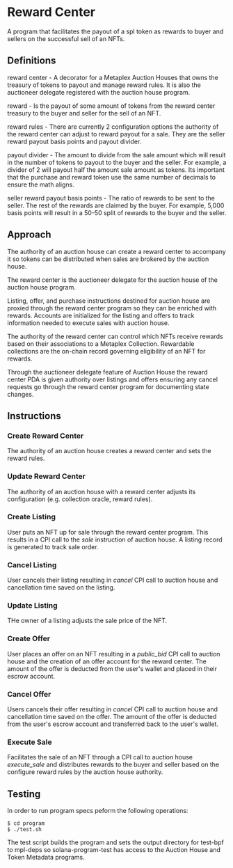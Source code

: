# Reward Center

A program that facilitates the payout of a spl token as rewards to buyer and sellers on the successful sell of an NFTs.

## Definitions

reward center - A decorator for a Metaplex Auction Houses that owns the treasury of tokens to payout and manage reward rules. It is also the auctioneer delegate registered with the auction house program.

reward - Is the payout of some amount of tokens from the reward center treasury to the buyer and seller for the sell of an NFT.

reward rules - There are currently 2 configuration options the authority of the reward center can adjust to reward payout for a sale. They are the seller reward payout basis points and payout divider.

payout divider - The amount to divide from the sale amount which will result in the number of tokens to payout to the buyer and the seller. For example, a divider of 2 will payout half the amount sale amount as tokens. Its important that the purchase and reward token use the same number of decimals to ensure the math aligns.

seller reward payout basis points - The ratio of rewards to be sent to the seller. The rest of the rewards are claimed by the buyer. For example, 5,000 basis points will result in a 50-50 split of rewards to the buyer and the seller.


## Approach

The authority of an auction house can create a reward center to accompany it so tokens can be distributed when sales are brokered by the auction house. 

The reward center is the auctioneer delegate for the auction house of the auction house program.

Listing, offer, and purchase instructions destined for auction house are proxied through the reward center program so they can be enriched with rewards. Accounts are initialized for the listing and offers to track information needed to execute sales with auction house.

The authority of the reward center can control which NFTs receive rewards based on their associations to a Metaplex Collection. Rewardable collections are the on-chain record governing eligibility of an NFT for rewards. 

Through the auctioneer delegate feature of Auction House the reward center PDA is given authority over listings and offers ensuring any cancel requests go through the reward center program for documenting state changes.

## Instructions

### Create Reward Center

The authority of an auction house creates a reward center and sets the reward rules.

### Update Reward Center

The authority of an auction house with a reward center adjusts its configuration (e.g. collection oracle, reward rules).

### Create Listing

User puts an NFT up for sale through the reward center program. This results in a CPI call to the *sale* instruction of auction house. A listing record is generated to track sale order.

### Cancel Listing

User cancels their listing resulting in *cancel* CPI call to auction house and cancellation time saved on the listing.

### Update Listing

THe owner of a listing adjusts the sale price of the NFT.


### Create Offer

User places an offer on an NFT resulting in a *public_bid* CPI call to auction house and the creation of an offer account for the reward center. The amount of the offer is deducted from the user's wallet and placed in their escrow account.

### Cancel Offer

Users cancels their offer resulting in *cancel* CPI call to auction house and cancellation time saved on the offer. The amount of the offer is deducted from the user's escrow account and transferred back to the user's wallet.

### Execute Sale

Facilitates the sale of an NFT through a CPI call to auction house *execute_sale* and distributes rewards to the buyer and seller based on the configure reward rules by the auction house authority.

## Testing

In order to run program specs peform the following operations:

```shell
$ cd program
$ ./test.sh
```

The test script builds the program and sets the output directory for test-bpf to mpl-deps so solana-program-test has access to the Auction House and Token Metadata programs.
